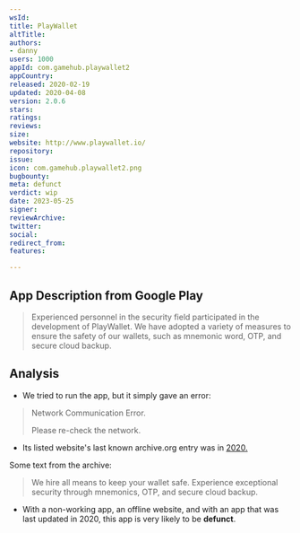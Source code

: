 ```yaml
---
wsId: 
title: PlayWallet
altTitle: 
authors:
- danny 
users: 1000
appId: com.gamehub.playwallet2
appCountry: 
released: 2020-02-19
updated: 2020-04-08
version: 2.0.6
stars: 
ratings: 
reviews: 
size: 
website: http://www.playwallet.io/
repository: 
issue: 
icon: com.gamehub.playwallet2.png
bugbounty: 
meta: defunct
verdict: wip
date: 2023-05-25
signer: 
reviewArchive: 
twitter: 
social: 
redirect_from: 
features: 

---
```


## App Description from Google Play 

> Experienced personnel in the security field participated in the development of PlayWallet. We have adopted a variety of measures to ensure the safety of our wallets, such as mnemonic word, OTP, and secure cloud backup.

## Analysis 

- We tried to run the app, but it simply gave an error: 

> Network Communication Error. 
>
> Please re-check the network.

- Its listed website's last known archive.org entry was in [2020.](https://web.archive.org/web/20200120033903/http://www.playwallet.io/)

Some text from the archive: 

> We hire all means to keep your wallet safe. Experience exceptional security through mnemonics, OTP, and secure cloud backup.

- With a non-working app, an offline website, and with an app that was last updated in 2020, this app is very likely to be **defunct**.